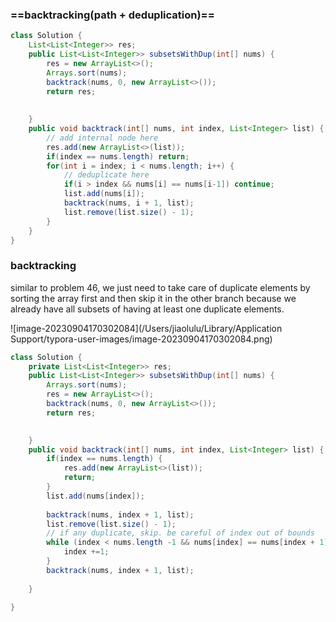 ### ==backtracking(path + deduplication)==

```java
class Solution {
    List<List<Integer>> res;
    public List<List<Integer>> subsetsWithDup(int[] nums) {
        res = new ArrayList<>();
        Arrays.sort(nums);
        backtrack(nums, 0, new ArrayList<>());
        return res;
        
        
    }
    public void backtrack(int[] nums, int index, List<Integer> list) {
        // add internal node here
        res.add(new ArrayList<>(list));
        if(index == nums.length) return;
        for(int i = index; i < nums.length; i++) {
            // deduplicate here
            if(i > index && nums[i] == nums[i-1]) continue;
            list.add(nums[i]);
            backtrack(nums, i + 1, list);
            list.remove(list.size() - 1);
        }
    }
}
```



### backtracking

similar to problem 46, we just need to take care of duplicate elements by sorting the array first and then skip it in the other branch because we already have all subsets of having at least one duplicate elements.

![image-20230904170302084](/Users/jiaolulu/Library/Application Support/typora-user-images/image-20230904170302084.png)

```java
class Solution {
    private List<List<Integer>> res;
    public List<List<Integer>> subsetsWithDup(int[] nums) {
        Arrays.sort(nums); 
        res = new ArrayList<>();
        backtrack(nums, 0, new ArrayList<>());
        return res;

        
    }
    public void backtrack(int[] nums, int index, List<Integer> list) {
        if(index == nums.length) {
            res.add(new ArrayList<>(list));
            return;
        }
        list.add(nums[index]);
        
        backtrack(nums, index + 1, list);
        list.remove(list.size() - 1);
        // if any duplicate, skip. be careful of index out of bounds
        while (index < nums.length -1 && nums[index] == nums[index + 1]) {
            index +=1;
        }
        backtrack(nums, index + 1, list);
        
    }

}
```

